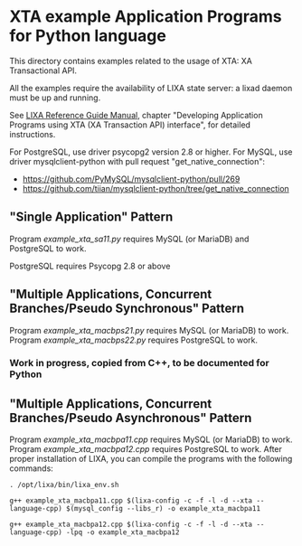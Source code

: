 # XTA example Application Programs for Python language #

This directory contains examples related to the usage of XTA: XA Transactional
API.

All the examples require the availability of LIXA state server: a lixad daemon
must be up and running.

See [LIXA Reference Guide Manual](http://www.tiian.org/lixa/manuals/html/index.html), chapter "Developing Application Programs using XTA (XA Transaction API) interface", for detailed instructions.

For PostgreSQL, use driver psycopg2 version 2.8 or higher.
For MySQL, use driver mysqlclient-python with pull request
"get_native_connection":

* https://github.com/PyMySQL/mysqlclient-python/pull/269
* https://github.com/tiian/mysqlclient-python/tree/get_native_connection


## "Single Application" Pattern ##

Program *example_xta_sa11.py* requires MySQL (or MariaDB) and PostgreSQL to
work.

PostgreSQL requires Psycopg 2.8 or above

## "Multiple Applications, Concurrent Branches/Pseudo Synchronous" Pattern ##

Program *example_xta_macbps21.py* requires MySQL (or MariaDB) to work.
Program *example_xta_macbps22.py* requires PostgreSQL to work.

### Work in progress, copied from C++, to be documented for Python ###



## "Multiple Applications, Concurrent Branches/Pseudo Asynchronous" Pattern ##

Program *example_xta_macbpa11.cpp* requires MySQL (or MariaDB) to work.
Program *example_xta_macbpa12.cpp* requires PostgreSQL to work.
After proper installation of LIXA, you can compile the programs with the
following commands:

`. /opt/lixa/bin/lixa_env.sh`

`g++ example_xta_macbpa11.cpp $(lixa-config -c -f -l -d --xta --language-cpp) $(mysql_config --libs_r) -o example_xta_macbpa11`

`g++ example_xta_macbpa12.cpp $(lixa-config -c -f -l -d --xta --language-cpp) -lpq -o example_xta_macbpa12`

